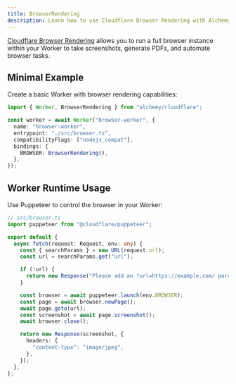 ```yaml
---
title: BrowserRendering
description: Learn how to use Cloudflare Browser Rendering with Alchemy for taking screenshots and automating browser tasks at the edge.
---
```


[Cloudflare Browser Rendering](https://developers.cloudflare.com/browser-rendering/) allows you to run a full browser instance within your Worker to take screenshots, generate PDFs, and automate browser tasks.

## Minimal Example

Create a basic Worker with browser rendering capabilities:

```ts
import { Worker, BrowserRendering } from "alchemy/cloudflare";

const worker = await Worker("browser-worker", {
  name: "browser-worker",
  entrypoint: "./src/browser.ts",
  compatibilityFlags: ["nodejs_compat"],
  bindings: {
    BROWSER: BrowserRendering(),
  },
});
```

## Worker Runtime Usage

Use Puppeteer to control the browser in your Worker:

```ts
// src/browser.ts
import puppeteer from "@cloudflare/puppeteer";

export default {
  async fetch(request: Request, env: any) {
    const { searchParams } = new URL(request.url);
    const url = searchParams.get("url");

    if (!url) {
      return new Response("Please add an ?url=https://example.com/ parameter");
    }

    const browser = await puppeteer.launch(env.BROWSER);
    const page = await browser.newPage();
    await page.goto(url);
    const screenshot = await page.screenshot();
    await browser.close();

    return new Response(screenshot, {
      headers: {
        "content-type": "image/jpeg",
      },
    });
  },
};
```
